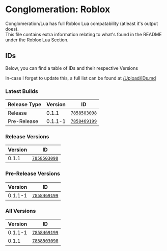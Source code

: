 # Conglomeration: Roblox

Conglomeration/Lua has full Roblox Lua compatability (atleast it's output does).<br/>
This file contains extra information relating to what's found in the README under the Roblox Lua Section.

## IDs

Below, you can find a table of IDs and their respective Versions

In-case I forget to update this, a full list can be found at [/Upload/IDs.md](/Upload/IDs.md)

<!-- The below was generated using the Conglomeration -> Lua -> Upload Tool licensed under the MIT License. -->

### Latest Builds

| Release Type | Version | ID                                                         |
| ------------ | ------- | ---------------------------------------------------------- |
| Release      | 0.1.1   | [`7858503098`](https://www.roblox.com/library/7858503098/) |
| Pre-Release  | 0.1.1-1 | [`7858469199`](https://www.roblox.com/library/7858469199/) |

### Release Versions

| Version | ID                                                         |
| ------- | ---------------------------------------------------------- |
| 0.1.1   | [`7858503098`](https://www.roblox.com/library/7858503098/) |

### Pre-Release Versions

| Version | ID                                                         |
| ------- | ---------------------------------------------------------- |
| 0.1.1-1 | [`7858469199`](https://www.roblox.com/library/7858469199/) |

### All Versions

| Version | ID                                                         |
| ------- | ---------------------------------------------------------- |
| 0.1.1-1 | [`7858469199`](https://www.roblox.com/library/7858469199/) |
| 0.1.1   | [`7858503098`](https://www.roblox.com/library/7858503098/) |
